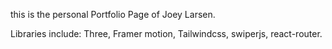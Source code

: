 this is the personal Portfolio Page of Joey Larsen.

Libraries include: Three, Framer motion, Tailwindcss, swiperjs, react-router.
